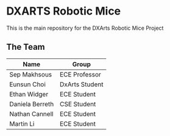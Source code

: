 # DXARTS Robotic Mice
This is the main repository for the DXArts Robotic Mice Project

## The Team
| Name | Group |
| --- | --- |
| Sep Makhsous | ECE Professor |
| Eunsun Choi | DxArts Student |
| Ethan Widger | ECE Student |
| Daniela Berreth | CSE Student |
| Nathan Cannell | ECE Student |
|Martin Li | ECE Student |
